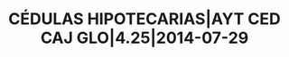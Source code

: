 ---
layout: asset
title: CÉDULAS HIPOTECARIAS|AYT CED CAJ GLO|4.25|2014-07-29
isin: ES0312298237
---